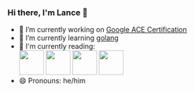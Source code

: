 ### Hi there, I'm Lance 👋

- 🔭 I’m currently working on [Google ACE Certification](https://cloud.google.com/certification/cloud-engineer)
- 🌱 I’m currently learning [golang](https://golang.org)
- :book: I'm currently reading:<br>
[<img src="https://images-na.ssl-images-amazon.com/images/I/51r8VtdbbJL._SX379_BO1,204,203,200_.jpg" width="50">](https://www.oreilly.com/library/view/implementing-service-level/9781492076803/)&nbsp;[<img src="https://images1.penguinrandomhouse.com/cover/9780525566144" width="50">](https://fivebooks.com/book/how-to-live-a-good-life-a-guide-to-choosing-your-personal-philosophy/)&nbsp;[<img src="https://m.media-amazon.com/images/I/41gQL115PvL._SY346_.jpg" width="50">](https://www.tablegroup.com/books/the-advantage/)&nbsp;[<img src="https://images-na.ssl-images-amazon.com/images/I/41sfej3EQdL._SX322_BO1,204,203,200_.jpg" width="50">](https://www.goodreads.com/book/show/24040194-life-on-the-edge)
- 😄 Pronouns: he/him
